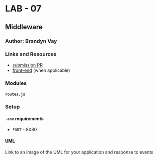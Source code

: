# LAB - 07

## Middleware

### Author: Brandyn Vay

### Links and Resources
* [submission PR](https://github.com/brandyn-vay-401-advanced-javascript/lab-07-middleware/pull/5)
* [front-end](http://localhost:8080) (when applicable)

### Modules
#### `routes.js`

### Setup
#### `.env` requirements
* `PORT` - 8080

#### UML
Link to an image of the UML for your application and response to events
